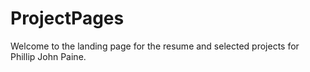 # ProjectPages

Welcome to the landing page for the resume and selected projects for Phillip John Paine. 
